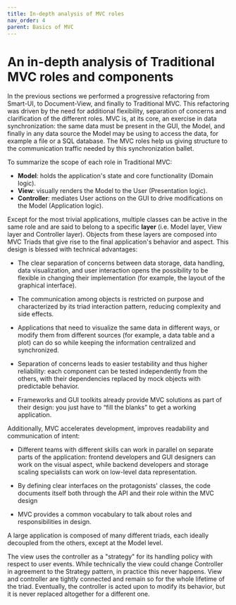 ```yaml
---
title: In-depth analysis of MVC roles
nav_order: 4
parent: Basics of MVC
---
```

# An in-depth analysis of Traditional MVC roles and components

In the previous sections we performed a progressive refactoring from Smart-UI, 
to Document-View, and finally to Traditional MVC. This refactoring was driven
by the need for additional flexibility, separation of concerns and
clarification of the different roles. MVC is, at its core, an exercise in data
synchronization: the same data must be present in the GUI, the Model, and
finally in any data source the Model may be using to access the data, for
example a file or a SQL database. The MVC roles help us giving structure to the
communication traffic needed by this synchronization ballet.

To summarize the scope of each role in Traditional MVC:

   - **Model**: holds the application's state and core functionality (Domain logic).
   - **View**: visually renders the Model to the User (Presentation logic).
   - **Controller**: mediates User actions on the GUI to drive modifications on the Model (Application logic).

Except for the most trivial applications, multiple classes can be active in the
same role and are said to belong to a specific **layer** (i.e. Model layer, View
layer and Controller layer). Objects from these layers are composed into MVC
Triads that give rise to the final application's behavior and aspect.  This
design is blessed with technical advantages: 

   - The clear separation of concerns between data storage, data handling, data
     visualization, and user interaction opens the possibility to be flexible
     in changing their implementation (for example, the layout of the graphical
     interface).

   - The communication among objects is restricted on purpose and characterized
     by its triad interaction pattern, reducing complexity and side effects.

   - Applications that need to visualize the same data in different ways, or
     modify them from different sources (for example, a data table and a plot)
     can do so while keeping the information centralized and synchronized.

   - Separation of concerns leads to easier testability and thus higher
     reliability: each component can be tested independently from the others,
     with their dependencies replaced by mock objects with predictable behavior.

   - Frameworks and GUI toolkits already provide MVC solutions as part of their
     design: you just have to “fill the blanks” to get a working application. 

Additionally, MVC accelerates development, improves readability and communication of intent: 

   - Different teams with different skills can work in parallel on separate
     parts of the application: frontend developers and GUI designers can work
     on the visual aspect, while backend developers and storage scaling specialists
     can work on low-level data representation. 

   - By defining clear interfaces on the protagonists' classes, the code
     documents itself both through the API and their role within the MVC design

   - MVC provides a common vocabulary to talk about roles and responsibilities
     in design.

A large application is composed of many different triads, each ideally
decoupled from the others, except at the Model level.

The view uses the controller as a "strategy" for its handling policy with respect
to user events. While technically the view could change Controller in agreement
to the Strategy pattern, in practice this never happens. View and controller are
tightly connected and remain so for the whole lifetime of the triad. Eventually,
the controller is acted upon to modify its behavior, but it is never replaced altogether
for a different one.


